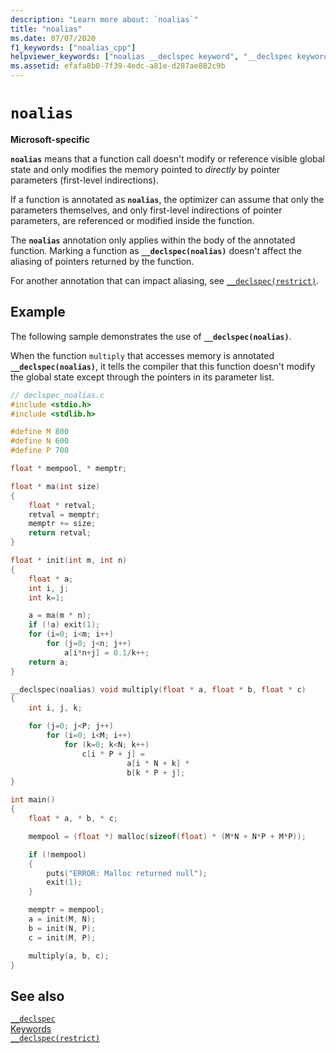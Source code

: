 ```yaml
---
description: "Learn more about: `noalias`"
title: "noalias"
ms.date: 07/07/2020
f1_keywords: ["noalias_cpp"]
helpviewer_keywords: ["noalias __declspec keyword", "__declspec keyword [C++], noalias"]
ms.assetid: efafa8b0-7f39-4edc-a81e-d287ae882c9b
---
```

# `noalias`

**Microsoft-specific**

**`noalias`** means that a function call doesn't modify or reference visible global state and only modifies the memory pointed to *directly* by pointer parameters (first-level indirections).

If a function is annotated as **`noalias`**, the optimizer can assume that only the parameters themselves, and only first-level indirections of pointer parameters, are referenced or modified inside the function.

The **`noalias`** annotation only applies within the body of the annotated function. Marking a function as **`__declspec(noalias)`** doesn't affect the aliasing of pointers returned by the function.

For another annotation that can impact aliasing, see [`__declspec(restrict)`](../cpp/restrict.md).

## Example

The following sample demonstrates the use of **`__declspec(noalias)`**.

When the function `multiply` that accesses memory is annotated **`__declspec(noalias)`**, it tells the compiler that this function doesn't modify the global state except through the pointers in its parameter list.

```C
// declspec_noalias.c
#include <stdio.h>
#include <stdlib.h>

#define M 800
#define N 600
#define P 700

float * mempool, * memptr;

float * ma(int size)
{
    float * retval;
    retval = memptr;
    memptr += size;
    return retval;
}

float * init(int m, int n)
{
    float * a;
    int i, j;
    int k=1;

    a = ma(m * n);
    if (!a) exit(1);
    for (i=0; i<m; i++)
        for (j=0; j<n; j++)
            a[i*n+j] = 0.1/k++;
    return a;
}

__declspec(noalias) void multiply(float * a, float * b, float * c)
{
    int i, j, k;

    for (j=0; j<P; j++)
        for (i=0; i<M; i++)
            for (k=0; k<N; k++)
                c[i * P + j] =
                          a[i * N + k] *
                          b[k * P + j];
}

int main()
{
    float * a, * b, * c;

    mempool = (float *) malloc(sizeof(float) * (M*N + N*P + M*P));

    if (!mempool)
    {
        puts("ERROR: Malloc returned null");
        exit(1);
    }

    memptr = mempool;
    a = init(M, N);
    b = init(N, P);
    c = init(M, P);

    multiply(a, b, c);
}
```

## See also

[`__declspec`](../cpp/declspec.md)<br/>
[Keywords](../cpp/keywords-cpp.md)<br/>
[`__declspec(restrict)`](../cpp/restrict.md)
